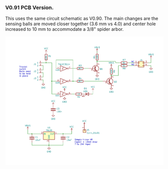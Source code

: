 ### V0.91 PCB Version.

This uses the same circuit schematic as V0.90.  The main changes are the sensing balls are moved closer together (3.6 mm vs 4.0) and center hole increased to 10 mm to accommodate a 3/8" spider arbor.

![Schematic Diagram](https://github.com/phil-barrett/tri-axial-probe/blob/main/PCB/V0.90/schematic.png "Schematic Diagram")
